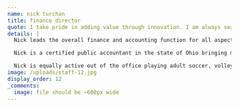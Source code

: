 ```yaml
---
name: nick turchan
title: finance director
quote: I take pride in adding value through innovation. I am always searching for the most efficient and effective way to get work done so that those who operate the business can do just that.
details: |
  Nick leads the overall finance and accounting function for all aspects of Merritt. He is a strategic partner to the company CEO, as well as other department leaders, directing the finance and accounting integration of newly acquired businesses.

  Nick is a certified public accountant in the state of Ohio bringing more than 13 years of financial and operational experience in a variety of industries to his role at Merritt. Positions such as senior auditor at Ernst & Young, corporate accounting manager and auditor for Anthony & Sylva Pools Corporation, director of finance for the Cleveland Cavaliers and then director of accounting operations for the sports and entertainment conglomerate IMG, have prepared him well for the fast paced and ever evolving operations at Merritt.

  Nick is equally active out of the office playing adult soccer, volleyball and softball, and is a diehard Cleveland sports fan. Nick has two sons and lives with his wife in Chagrin Falls.
image: /uploads/staff-12.jpg
display_order: 12
_comments:
  image: file should be ~600px wide
---
```



